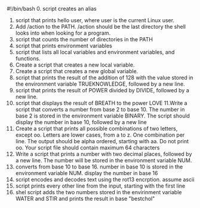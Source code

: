 #!/bin/bash
0. script creates an alias
1. script that prints hello user, where user is the current Linux user.
2. Add /action to the PATH. /action should be the last directory the shell looks into when looking for a program.
3. script that counts the number of directories in the PATH
4. script that prints environment variables
5. script that lists all local variables and environment variables, and functions.
6. Create a script that creates a new local variable.
7. Create a script that creates a new global variable. 
8. script that prints the result of the addition of 128 with the value stored in the environment variable TRUEKNOWLEDGE, followed by a new line.
9. script that prints the result of POWER divided by DIVIDE, followed by a new line.
10. script that displays the result of BREATH to the power LOVE
11.Write a script that converts a number from base 2 to base 10. The number in base 2 is stored in the environment variable BINARY. The script should display the number in base 10, followed by a new line 
12. Create a script that prints all possible combinations of two letters, except oo. Letters are lower cases, from a to z. One combination per line. The output should be alpha ordered, starting with aa. Do not print oo. Your script file should contain maximum 64 characters 
13. Write a script that prints a number with two decimal places, followed by a new line. The number will be stored in the environment variable NUM.
14. converts from base 10 to base 16. number in base 10 is stored in the environment variable NUM. display the number in base 16 
15. script encodes and decodes text using the rot13 encrption. assume ascii
16. script prints every other line from the input, starting with the first line
17. shel script adds the two numbers stored in the envirinment variable WATER and STIR and prints the result in base "bestchol"

